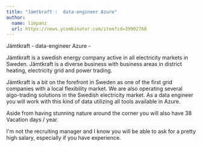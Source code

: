 ```yaml
---
title: "Jämtkraft :  data-engineer Azure"
author:
  name: limpanz
  url: https://news.ycombinator.com/item?id=39902768
---
```

Jämtkraft -  data-engineer Azure -

Jämtkraft is a swedish energy company active in all electricity markets in Sweden. Jämtkraft is a diverse business with business areas in district heating, electricity grid and power trading.

Jämtkraft is a bit on the forefront in Sweden as one of the first grid companies with a local flexibility market. We are also operating several algo-trading solutions in the Swedish electricity market. As a data engineer you will work with this kind of data utilizing all tools available in Azure.

Aside from having stunning nature around the corner you will also have 38 Vacation days &#x2F; year.

I&#x27;m not the recruiting manager and I know you will be able to ask for a pretty high salary, especially if you have experience.
